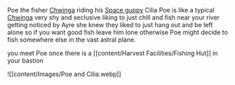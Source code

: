 Poe the fisher [Chwinga](chwinga-astronaut-bam) riding his [Space guppy](space-guppy-bam) Cilia Poe is like a typical [Chwinga](chwinga-astronaut-bam) very shy and seclusive liking to just chill and fish near your river getting noticed by Ayre she knew they liked to just hang out and be left alone so if you want good fish leave him lone otherwise Poe might decide to fish somewhere else in the vast astral plane.

you meet Poe once there is a [[content/Harvest Facilities/Fishing Hut]] in your bastion

![[content/Images/Poe and Cilia.webp]]